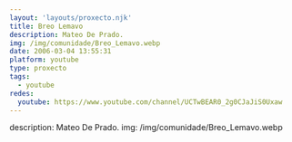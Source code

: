 ```yaml
---
layout: 'layouts/proxecto.njk'
title: Breo Lemavo
description: Mateo De Prado.
img: /img/comunidade/Breo_Lemavo.webp
date: 2006-03-04 13:55:31
platform: youtube
type: proxecto
tags:
  - youtube
redes:
  youtube: https://www.youtube.com/channel/UCTwBEAR0_2g0CJaJiS0Uxaw
---
```

description: Mateo De Prado.
img: /img/comunidade/Breo_Lemavo.webp
